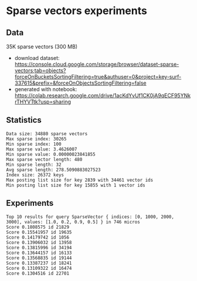 # Sparse vectors experiments

## Data

35K sparse vectors (300 MB)

- download dataset: https://console.cloud.google.com/storage/browser/dataset-sparse-vectors;tab=objects?forceOnBucketsSortingFiltering=true&authuser=0&project=key-surf-337615&prefix=&forceOnObjectsSortingFiltering=false
- generated with notebook: https://colab.research.google.com/drive/1acKdYvUf1CK0jA9qECF95YNkrTHYVTtk?usp=sharing

## Statistics

```
Data size: 34880 sparse vectors
Max sparse index: 30265
Min sparse index: 100
Max sparse value: 3.4626007
Min sparse value: 0.00000023841855
Max sparse vector length: 480
Min sparse length: 32
Avg sparse length: 278.5090883027523
Index size: 26372 keys
Max posting list size for key 2839 with 34461 vector ids
Min posting list size for key 15855 with 1 vector ids
```

## Experiments

```
Top 10 results for query SparseVector { indices: [0, 1000, 2000, 3000], values: [1.0, 0.2, 0.9, 0.5] } in 746 micros
Score 0.1808575 id 21829
Score 0.15541957 id 19635
Score 0.14179742 id 1056
Score 0.13906032 id 13958
Score 0.13815996 id 34194
Score 0.13644157 id 16133
Score 0.13568835 id 19144
Score 0.13387237 id 18241
Score 0.13109322 id 16474
Score 0.1304516 id 22701
```
